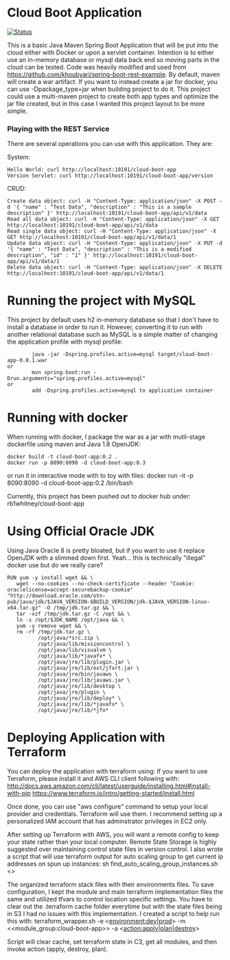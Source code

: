 # Cloud Boot Application
[![Status](https://travis-ci.org/rb1whitney/cloud-boot-app.svg?branch=master)](https://travis-ci.org/rb1whitney/cloud-boot-app)

This is a basic Java Maven Spring Boot Application that will be put into the cloud either with Docker or upon a servlet container. Intention is to either use an in-memory database or mysql data back end so moving parts in the cloud can be tested. Code was heavily modified and used from https://github.com/khoubyari/spring-boot-rest-example. By default, maven will create a war artifact. If you want to instead create a jar for docker, you can use -Dpackage_type=jar when building project to do it. This project could use a multi-maven project to create both app types and optimize the jar file created, but in this case I wanted this project layout to be more simple.

### Playing with the REST Service

There are several operations you can use with this application. They are:

System:
```
Hello World: curl http://localhost:10191/cloud-boot-app
Version Servlet: curl http://localhost:10191/cloud-boot-app/version
```

CRUD:
```
Create data object: curl -H "Content-Type: application/json" -X POST -d '{ "name" : "Test Data", "description" : "This is a sample description" }' http://localhost:10191/cloud-boot-app/api/v1/data
Read all data object: curl -H "Content-Type: application/json" -X GET http://localhost:10191/cloud-boot-app/api/v1/data
Read single data object: curl -H "Content-Type: application/json" -X GET http://localhost:10191/cloud-boot-app/api/v1/data/1
Update data object: curl -H "Content-Type: application/json" -X PUT -d '{ "name" : "Test Data", "description" : "This is a modified description", "id" : "1" }' http://localhost:10191/cloud-boot-app/api/v1/data/1
Delete data object: curl -H "Content-Type: application/json" -X DELETE http://localhost:10191/cloud-boot-app/api/v1/data/1
```

# Running the project with MySQL

This project by default uses h2 in-memory database so that I don't have to install a database in order to run it. However, converting it to run with another relational database such as MySQL is a simple matter of changing the application profile with mysql profile:

```
        java -jar -Dspring.profiles.active=mysql target/cloud-boot-app-0.0.1.war
or
        mvn spring-boot:run -Drun.arguments="spring.profiles.active=mysql"
or
        add -Dspring.profiles.active=mysql to application container
```

# Running with docker
When running with docker, I package the war as a jar with mutil-stage dockerfile using maven and Java 1.8 OpenJDK:
```
docker build -t cloud-boot-app:0.2 .
docker run -p 8090:8090 -d cloud-boot-app:0.3
```

or run it in interactive mode with to toy with files:
docker run -it -p 8090:8090 -d cloud-boot-app:0.2 /bin/bash

Currently, this project has been pushed out to docker hub under: rb1whitney/cloud-boot-app

# Using Official Oracle JDK
Using Java Oracle 8 is pretty bloated, but if you want to use it replace OpenJDK with a slimmed down first. Yeah... this is technically "illegal" docker use but do we really care?

```
RUN yum -y install wget && \
   wget --no-cookies --no-check-certificate --header "Cookie: oraclelicense=accept-securebackup-cookie" "http://download.oracle.com/otn-pub/java/jdk/$JAVA_VERSION-$BUILD_VERSION/jdk-$JAVA_VERSION-linux-x64.tar.gz" -O /tmp/jdk.tar.gz && \
   tar -xzf /tmp/jdk.tar.gz -C /opt && \
   ln -s /opt/$JDK_NAME /opt/java && \
   yum -y remove wget && \
   rm -rf /tmp/jdk.tar.gz \
          /opt/java/*src.zip \
          /opt/java/lib/missioncontrol \
          /opt/java/lib/visualvm \
          /opt/java/lib/*javafx* \
          /opt/java/jre/lib/plugin.jar \
          /opt/java/jre/lib/ext/jfxrt.jar \
          /opt/java/jre/bin/javaws \
          /opt/java/jre/lib/javaws.jar \
          /opt/java/jre/lib/desktop \
          /opt/java/jre/plugin \
          /opt/java/jre/lib/deploy* \
          /opt/java/jre/lib/*javafx* \
          /opt/java/jre/lib/*jfx*
```

# Deploying Application with Terraform
You can deploy the application with terraform using:
If you want to use Terraform, please install it and AWS CLI client following with: http://docs.aws.amazon.com/cli/latest/userguide/installing.html#install-with-pip https://www.terraform.io/intro/getting-started/install.html

Once done, you can use "aws configure" command to setup your local provider and credentials. Terraform will use them. I recommend setting up a personalized IAM account that has adminstrator privileges in EC2 only.

After setting up Terraform with AWS, you will want a remote config to keep your state rather than your local computer. Remote State Storage is highly suggested over maintaining control state files in version control. I also wrote a script that will use terraform output for auto scaling group to get current ip addresses on spun up instances: sh find_auto_scaling_group_instances.sh <>

The organized terraform stack files with their environments files. To save configuration, I kept the module and main terraform implementation files the same and utilized tfvars to control location specific settings. You have to clear out the .terraform cache folder everytime but with the state files being in S3 I had no issues with this implementation. I created a script to help run this with: terraform_wrapper.sh -e <<environment:dev|prod>> -m <<module_group:cloud-boot-app>> -a <<action:apply|plan|destroy>>

Script will clear cache, set terraform state in C3, get all modules, and then invoke action (apply, destroy, plan).